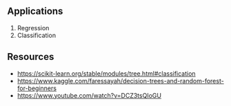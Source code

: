 ## Applications
1. Regression
2. Classification

## Resources
- https://scikit-learn.org/stable/modules/tree.html#classification
- https://www.kaggle.com/faressayah/decision-trees-and-random-forest-for-beginners
- https://www.youtube.com/watch?v=DCZ3tsQIoGU


